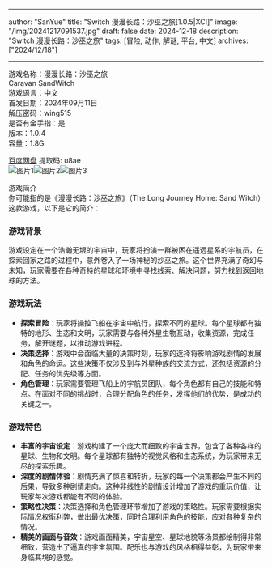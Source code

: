 
---
author: "SanYue"
title: "Switch 漫漫长路：沙巫之旅[1.0.5|XCI]"
image: "/img/20241217091537.jpg"
draft: false
date: 2024-12-18
description: "Switch 漫漫长路：沙巫之旅"
tags: [冒险, 动作, 解谜, 平台, 中文]
archives: ["2024/12/18"]

---

游戏名称：漫漫长路：沙巫之旅   
Caravan SandWitch    
游戏语言：中文  
首发日期：2024年09月11日  
解压密码：wing515  
是否有金手指：是  
版本：1.0.4   
容量：1.8G

[百度网盘](https://pan.baidu.com/s/1fqoMm28ZTcNNh2I_kE2tDg) 提取码: u8ae  
![图片1](/img/1360db.jpg)![图片2](/img/82fddc.jpg)![图片3](/img/7b7ee0.jpg)  

游戏简介  
你可能指的是《漫漫长路：沙巫之旅》（The Long Journey Home: Sand Witch）这款游戏，以下是它的简介：

### 游戏背景
游戏设定在一个浩瀚无垠的宇宙中，玩家将扮演一群被困在遥远星系的宇航员，在探索回家之路的过程中，意外卷入了一场神秘的沙巫之旅。这个世界充满了奇幻与未知，玩家需要在各种奇特的星球和环境中寻找线索、解决问题，努力找到返回地球的方法。

### 游戏玩法
- **探索冒险**：玩家将操控飞船在宇宙中航行，探索不同的星球。每个星球都有独特的地形、生态和文明，玩家需要与各种外星生物互动，收集资源，完成任务，解开谜题，以推动游戏进程。
- **决策选择**：游戏中会面临大量的决策时刻，玩家的选择将影响游戏剧情的发展和角色的命运。这些决策不仅涉及到与外星种族的交流方式，还包括资源的分配、任务的优先级等方面。
- **角色管理**：玩家需要管理飞船上的宇航员团队，每个角色都有自己的技能和特点。在面对不同的挑战时，合理分配角色的任务，发挥他们的优势，是成功的关键之一。

### 游戏特色
- **丰富的宇宙设定**：游戏构建了一个庞大而细致的宇宙世界，包含了各种各样的星球、生物和文明。每个星球都有独特的视觉风格和生态系统，为玩家带来无尽的探索乐趣。
- **深度的剧情体验**：剧情充满了惊喜和转折，玩家的每一个决策都会产生不同的后果，导致多种剧情走向。这种非线性的剧情设计增加了游戏的重玩价值，让玩家每次游戏都能有不同的体验。
- **策略性决策**：决策选择和角色管理环节增加了游戏的策略性。玩家需要根据实际情况权衡利弊，做出最优决策，同时合理利用角色的技能，应对各种复杂的情况。
- **精美的画面与音效**：游戏画面精美，宇宙星空、星球地貌等场景都绘制得非常细致，营造出了逼真的宇宙氛围。配乐也与游戏的风格相得益彰，为玩家带来身临其境的感觉。

 
